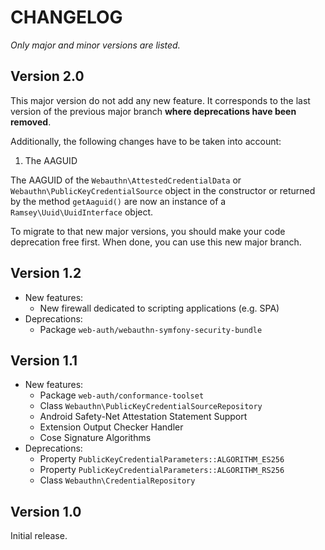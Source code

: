 CHANGELOG
=========

*Only major and minor versions are listed.*

Version 2.0
-----------

This major version do not add any new feature.
It corresponds to the last version of the previous major branch **where deprecations have been removed**.

Additionally, the following changes have to be taken into account:

1. The AAGUID
 
The AAGUID of the `Webauthn\AttestedCredentialData` or `Webauthn\PublicKeyCredentialSource` object in the constructor
or returned by the method `getAaguid()` are now an instance of a `Ramsey\Uuid\UuidInterface` object.  

To migrate to that new major versions, you should make your code deprecation free first.
When done, you can use this new major branch.

Version 1.2
-----------

* New features:
    * New firewall dedicated to scripting applications (e.g. SPA)
* Deprecations:
    * Package `web-auth/webauthn-symfony-security-bundle`

Version 1.1
-----------

* New features:
    * Package `web-auth/conformance-toolset`
    * Class `Webauthn\PublicKeyCredentialSourceRepository`
    * Android Safety-Net Attestation Statement Support
    * Extension Output Checker Handler
    * Cose Signature Algorithms
* Deprecations:
    * Property `PublicKeyCredentialParameters::ALGORITHM_ES256`
    * Property `PublicKeyCredentialParameters::ALGORITHM_RS256`
    * Class `Webauthn\CredentialRepository`

Version 1.0
-----------

Initial release.
